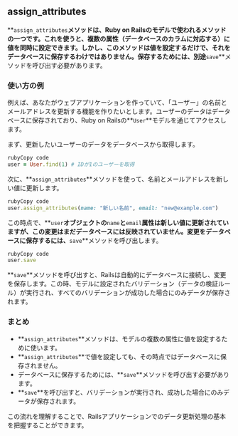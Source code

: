 ## assign_attributes

**`assign_attributes`**メソッドは、Ruby on Railsのモデルで使われるメソッドの一つです。これを使うと、複数の属性（データベースのカラムに対応する）に値を同時に設定できます。しかし、このメソッドは値を設定するだけで、それをデータベースに保存するわけではありません。保存するためには、別途**`save`**メソッドを呼び出す必要があります。

### **使い方の例**

例えば、あなたがウェブアプリケーションを作っていて、「ユーザー」の名前とメールアドレスを更新する機能を作りたいとします。ユーザーのデータはデータベースに保存されており、Ruby on Railsの**`User`**モデルを通じてアクセスします。

まず、更新したいユーザーのデータをデータベースから取得します。

```ruby
rubyCopy code
user = User.find(1) # IDが1のユーザーを取得

```

次に、**`assign_attributes`**メソッドを使って、名前とメールアドレスを新しい値に更新します。

```ruby
rubyCopy code
user.assign_attributes(name: "新しい名前", email: "new@example.com")

```

この時点で、**`user`**オブジェクトの**`name`**と**`email`**属性は新しい値に更新されていますが、この変更はまだデータベースには反映されていません。変更をデータベースに保存するには、**`save`**メソッドを呼び出します。

```ruby
rubyCopy code
user.save

```

**`save`**メソッドを呼び出すと、Railsは自動的にデータベースに接続し、変更を保存します。この時、モデルに設定されたバリデーション（データの検証ルール）が実行され、すべてのバリデーションが成功した場合にのみデータが保存されます。

### **まとめ**

- **`assign_attributes`**メソッドは、モデルの複数の属性に値を設定するために使います。
- **`assign_attributes`**で値を設定しても、その時点ではデータベースに保存されません。
- データベースに保存するためには、**`save`**メソッドを呼び出す必要があります。
- **`save`**を呼び出すと、バリデーションが実行され、成功した場合にのみデータが保存されます。

この流れを理解することで、Railsアプリケーションでのデータ更新処理の基本を把握することができます。